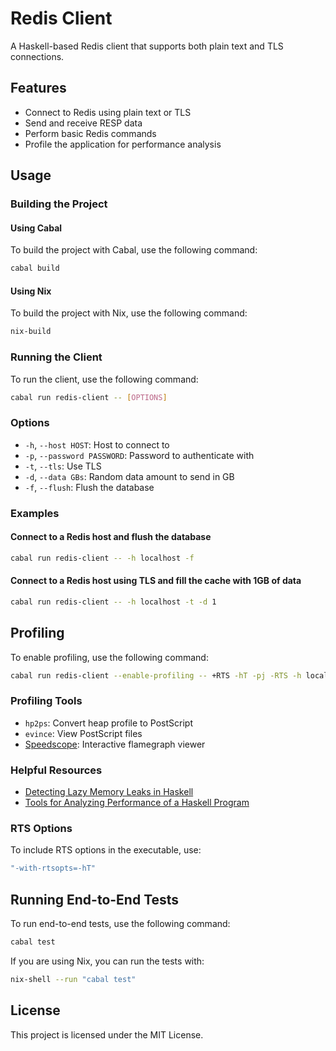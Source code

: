 # Redis Client

A Haskell-based Redis client that supports both plain text and TLS connections.

## Features

- Connect to Redis using plain text or TLS
- Send and receive RESP data
- Perform basic Redis commands
- Profile the application for performance analysis

## Usage

### Building the Project

#### Using Cabal

To build the project with Cabal, use the following command:

```sh
cabal build
```

#### Using Nix

To build the project with Nix, use the following command:

```sh
nix-build
```

### Running the Client

To run the client, use the following command:

```sh
cabal run redis-client -- [OPTIONS]
```

### Options

- `-h`, `--host HOST`: Host to connect to
- `-p`, `--password PASSWORD`: Password to authenticate with
- `-t`, `--tls`: Use TLS
- `-d`, `--data GBs`: Random data amount to send in GB
- `-f`, `--flush`: Flush the database

### Examples

#### Connect to a Redis host and flush the database

```sh
cabal run redis-client -- -h localhost -f
```

#### Connect to a Redis host using TLS and fill the cache with 1GB of data

```sh
cabal run redis-client -- -h localhost -t -d 1
```

## Profiling

To enable profiling, use the following command:

```sh
cabal run redis-client --enable-profiling -- +RTS -hT -pj -RTS -h localhost -d 1 -f
```

### Profiling Tools

- `hp2ps`: Convert heap profile to PostScript
- `evince`: View PostScript files
- [Speedscope](https://www.speedscope.app/): Interactive flamegraph viewer

### Helpful Resources

- [Detecting Lazy Memory Leaks in Haskell](https://stackoverflow.com/questions/61666819/haskell-how-to-detect-lazy-memory-leaks)
- [Tools for Analyzing Performance of a Haskell Program](https://stackoverflow.com/questions/3276240/tools-for-analyzing-performance-of-a-haskell-program)

### RTS Options

To include RTS options in the executable, use:

```sh
"-with-rtsopts=-hT"
```

## Running End-to-End Tests

To run end-to-end tests, use the following command:

```sh
cabal test
```

If you are using Nix, you can run the tests with:

```sh
nix-shell --run "cabal test"
```

## License

This project is licensed under the MIT License.